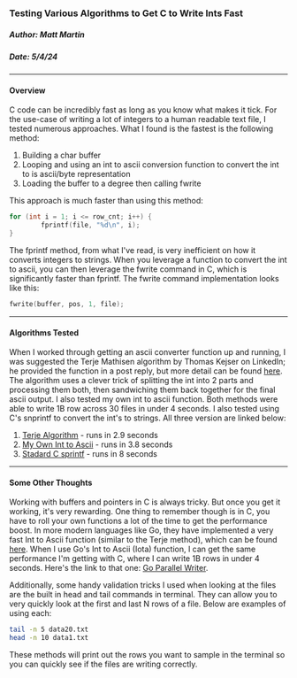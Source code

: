 ### Testing Various Algorithms to Get C to Write Ints Fast
##### Author: Matt Martin
##### Date: 5/4/24

---

#### Overview

C code can be incredibly fast as long as you know what makes it tick. For the use-case of writing a lot of integers to a human readable text file, I tested numerous approaches. What I found is the fastest is the following method:

1. Building a char buffer
2. Looping and using an int to ascii conversion function to convert the int to is ascii/byte representation
3. Loading the buffer to a degree then calling fwrite

This approach is much faster than using this method:

```c
for (int i = 1; i <= row_cnt; i++) {
        fprintf(file, "%d\n", i);
}
```

The fprintf method, from what I've read, is very inefficient on how it converts integers to strings. When you leverage a function to convert the int to ascii, you can then leverage the fwrite command in C, which is significantly faster than fprintf. The fwrite command implementation looks like this:

```c
fwrite(buffer, pos, 1, file);
```

---
#### Algorithms Tested
When I worked through getting an ascii converter function up and running, I was suggested the Terje Mathisen algorithm by Thomas Kejser on LinkedIn; he provided the function in a post reply, but more detail can be found [here](https://stackoverflow.com/questions/7890194/optimized-itoa-function). The algorithm uses a clever trick of splitting the int into 2 parts and processing them both, then sandwiching them back together for the final ascii output. I also tested my own int to ascii function. Both methods were able to write 1B row across 30 files in under 4 seconds. I also tested using C's snprintf to convert the int's to strings. All three version are linked below:

1. [Terje Algorithm](./terje_nopad_v2.c) - runs in 2.9 seconds
2. [My Own Int to Ascii](./parallel_v2.c) - runs in 3.8 seconds
3. [Stadard C sprintf](./parallel_writer.c) - runs in 8 seconds

---
#### Some Other Thoughts

Working with buffers and pointers in C is always tricky. But once you get it working, it's very rewarding. One thing to remember though is in C, you have to roll your own functions a lot of the time to get the performance boost. In more modern languages like Go, they have implemented a very fast Int to Ascii function (similar to the Terje method), which can be found [here](https://github.com/golang/go/blob/master/src/strconv/itoa.go). When I use Go's Int to Ascii (Iota) function, I can get the same performance I'm getting with C, where I can write 1B rows in under 4 seconds. Here's the link to that one: [Go Parallel Writer](https://github.com/mattmartin14/dream_machine/blob/main/benchmarks/write_speed/go_lang/app/writer_parallel.go).

Additionally, some handy validation tricks I used when looking at the files are the built in head and tail commands in terminal. They can allow you to very quickly look at the first and last N rows of a file. Below are examples of using each:

```bash
tail -n 5 data20.txt
head -n 10 data1.txt
```

These methods will print out the rows you want to sample in the terminal so you can quickly see if the files are writing correctly.

